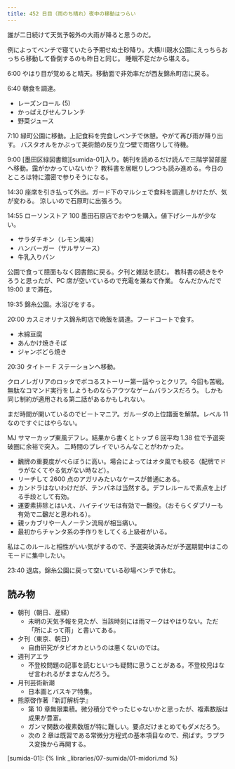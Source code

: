 ```yaml
---
title: 452 日目（雨のち晴れ）夜中の移動はつらい
---
```


誰が二日続けて天気予報外の大雨が降ると思うのだ。

例によってベンチで寝ていたら予期せぬ土砂降り。大横川親水公園にえっちらおっちら移動して昏倒するのも昨日と同じ。
睡眠不足だから堪える。

6:00 やはり目が覚めると晴天。移動面で非効率だが西友錦糸町店に戻る。

6:40 朝食を調達。

* レーズンロール (5)
* かっぱえびせんフレンチ
* 野菜ジュース

7:10 緑町公園に移動。上記食料を完食しベンチで休憩。やがて再び雨が降り出す。
バスタオルをかぶって美術館の反り立つ壁で雨宿りして待機。

9:00 [墨田区緑図書館][sumida-01]入り。朝刊を読めるだけ読んで三階学習部屋へ移動。靄がかかっていないか？
教科書を居眠りしつつも読み進める。今日のところは特に濃密で参りそうになる。

14:30 座席を引き払って外出。ガード下のマルシェで食料を調達しかけたが、気が変わる。
涼しいので石原町に出張ろう。

14:55 ローソンストア 100 墨田石原店でおやつを購入。値下げシールが少ない。

* サラダチキン（レモン風味）
* ハンバーガー（サルサソース）
* 牛乳入りパン

公園で食って臆面もなく図書館に戻る。夕刊と雑誌を読む。
教科書の続きをやろうと思ったが、PC 席が空いているので充電を兼ねて作業。
なんだかんだで 19:00 まで滞在。

19:35 錦糸公園。水浴びをする。

20:00 カスミオリナス錦糸町店で晩飯を調達。フードコートで食す。

* 木綿豆腐
* あんかけ焼きそば
* ジャンボどら焼き

20:30 タイトー F ステーションへ移動。

クロノレガリアのロッタでボコるストーリー第一話やっとクリア。今回も苦戦。
無駄なコマンド実行をしようものならアウツなゲームバランスだろう。
しかも同じ制約が適用される第二話があるかもしれない。

まだ時間が開いているのでビートマニア。ガルーダの上位譜面を解禁。レベル 11 なのですぐにはやらない。

MJ サマーカップ東風デフレ。結果から書くとトップ 6 回平均 1.38 位で予選突破圏に余裕で突入。
二時間のプレイでいろんなことがわかった。

* 飜牌の重要度がべらぼうに高い。場合によってはオタ風でも絞る（配牌でドラがなくてやる気がない時など）。
* リーチして 2600 点のアガリみたいなケースが普通にある。
* カンドラはないわけだが、テンパネは当然する。デフレルールで素点を上げる手段として有効。
* 運要素排除とはいえ、ハイテイツモは有効で一飜役。（おそらくダブリーも有効で二飜だと思われる）。
* 親ッカブリや一人ノーテン流局が相当痛い。
* 最初からチャンタ系の手作りをしてくる上級者がいる。

私はこのルールと相性がいい気がするので、予選突破済みだが予選期間中はこのモードに集中したい。

23:40 退店。錦糸公園に戻って空いている砂場ベンチで休む。

## 読み物

* 朝刊（朝日、産経）
  * 未明の天気予報を見たが、当該時刻には雨マークはやはりない。ただ「所によって雨」と書いてある。
* 夕刊（東京、朝日）
  * 自由研究がタピオカというのは悪くないのでは。
* 週刊アエラ
  * 不登校問題の記事を読むといつも疑問に思うことがある。不登校児はなぜ言われるがままなんだろう。
* 月刊芸術新潮
  * 日本画とバスキア特集。
* 熊原啓作著『新訂解析学』
  * 第 10 章無限乗積。微分積分でやったじゃないかと思ったが、複素数版は成果が豊富。
  * ガンマ関数の複素数版が特に難しい。要点だけまとめてもダメだろう。
  * 次の 2 章は既習である常微分方程式の基本項目なので、飛ばす。ラプラス変換から再開する。

[sumida-01]: {% link _libraries/07-sumida/01-midori.md %}
